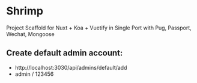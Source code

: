 # Shrimp

Project Scaffold for Nuxt + Koa + Vuetify in Single Port with Pug, Passport, Wechat, Mongoose

## Create default admin account:

* http://localhost:3030/api/admins/default/add
* admin / 123456